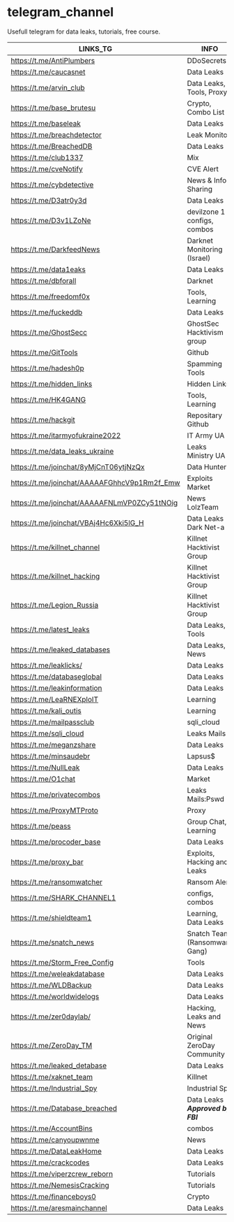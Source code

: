 # telegram_channel
Usefull telegram for data leaks, tutorials, free course.


|               LINKS_TG                       |                 INFO                 |
| -------------------------------------------- | ------------------------------------ |
| https://t.me/AntiPlumbers                    | DDoSecrets                           |
| https://t.me/caucasnet                       | Data Leaks                           |
| https://t.me/arvin_club                      | Data Leaks, Tools, Proxy             |
| https://t.me/base_brutesu                    | Crypto, Combo List                   |
| https://t.me/baseleak                        | Data Leaks                           |
| https://t.me/breachdetector                  | Leak Monitor                         |
| https://t.me/BreachedDB                      | Data Leaks                           |
| https://t.me/club1337                        | Mix                                  |
| https://t.me/cveNotify                       | CVE Alert                            |
| https://t.me/cybdetective                    | News & Info Sharing                  |
| https://t.me/D3atr0y3d                       | Data Leaks                           |
| https://t.me/D3v1LZoNe                       | devilzone 1 - configs, combos        |
| https://t.me/DarkfeedNews                    | Darknet Monitoring (Israel)          |
| https://t.me/data1eaks                       | Data Leaks                           |
| https://t.me/dbforall                        | Darknet                              |
| https://t.me/freedomf0x                      | Tools, Learning                      |
| https://t.me/fuckeddb                        | Data Leaks                           |
| https://t.me/GhostSecc                       | GhostSec Hacktivism group            |
| https://t.me/GitTools                        | Github                               |
| https://t.me/hadesh0p                        | Spamming Tools                       |
| https://t.me/hidden_links                    | Hidden Links                         |
| https://t.me/HK4GANG                         | Tools, Learning                      |
| https://t.me/hackgit                         | Repositary Github                    |
| https://t.me/itarmyofukraine2022             | IT Army UA                           |
| https://t.me/data_leaks_ukraine              | Leaks Ministry UA                    |
| https://t.me/joinchat/8yMjCnT06ytjNzQx       | Data Hunters                         |
| https://t.me/joinchat/AAAAAFGhhcV9p1Rm2f_Emw | Exploits Market                      |
| https://t.me/joinchat/AAAAAFNLmVP0ZCy51tNOig | News LolzTeam                        |
| https://t.me/joinchat/VBAj4Hc6Xki5lG_H       | Data Leaks  Dark Net-a               |
| https://t.me/killnet_channel                 | Killnet Hacktivist Group             |
| https://t.me/killnet_hacking                 | Killnet Hacktivist Group             |
| https://t.me/Legion_Russia                   | Killnet Hacktivist Group             |
| https://t.me/latest_leaks                    | Data Leaks, Tools                    |
| https://t.me/leaked_databases                | Data Leaks, News                     |
| https://t.me/leaklicks/                      | Data Leaks                           |
| https://t.me/databaseglobal                  | Data Leaks                           |
| https://t.me/leakinformation                 | Data Leaks                           |
| https://t.me/LeaRNEXploIT                    | Learning                             |
| https://t.me/kali_outis                      | Learning                             |
| https://t.me/mailpassclub                    | sqli_cloud                           |
| https://t.me/sqli_cloud                      | Leaks Mails                          |
| https://t.me/meganzshare                     | Data Leaks                           |
| https://t.me/minsaudebr                      | Lapsus$                              |
| https://t.me/NullLeak                        | Data Leaks                           |
| https://t.me/O1chat                          | Market                               |
| https://t.me/privatecombos                   | Leaks Mails:Pswd                     |
| https://t.me/ProxyMTProto                    | Proxy                                |
| https://t.me/peass                           | Group Chat, Learning                 |
| https://t.me/procoder_base                   | Data Leaks                           |
| https://t.me/proxy_bar                       | Exploits, Hacking and Leaks          |
| https://t.me/ransomwatcher                   | Ransom Alert                         |
| https://t.me/SHARK_CHANNEL1                  | configs, combos                      |
| https://t.me/shieldteam1                     | Learning, Data Leaks                 |
| https://t.me/snatch_news                     | Snatch Team (Ransomware Gang)        |
| https://t.me/Storm_Free_Config               | Tools                                |
| https://t.me/weleakdatabase                  | Data Leaks                           |
| https://t.me/WLDBackup                       | Data Leaks                           |
| https://t.me/worldwidelogs                   | Data Leaks                           |
| https://t.me/zer0daylab/                     | Hacking, Leaks and News              |
| https://t.me/ZeroDay_TM                      | Original ZeroDay Community           |
| https://t.me/leaked_detabase                 | Data Leaks                           |
| https://t.me/xaknet_team                     | Killnet                              |
| https://t.me/Industrial_Spy                  | Industrial Spy                       |
| https://t.me/Database_breached               | Data Leaks ***Approved by FBI***     |
| https://t.me/AccountBins                     | combos                               |
| https://t.me/canyoupwnme                     | News                                 |
| https://t.me/DataLeakHome                    | Data Leaks                           |
| https://t.me/crackcodes                      | Data Leaks                           |
| https://t.me/viperzcrew_reborn               | Tutorials                            |
| https://t.me/NemesisCracking 		       |  Tutorials			      |			|
| https://t.me/financeboys0		       | Crypto			              |
| https://t.me/aresmainchannel		       | Data Leaks		              |

